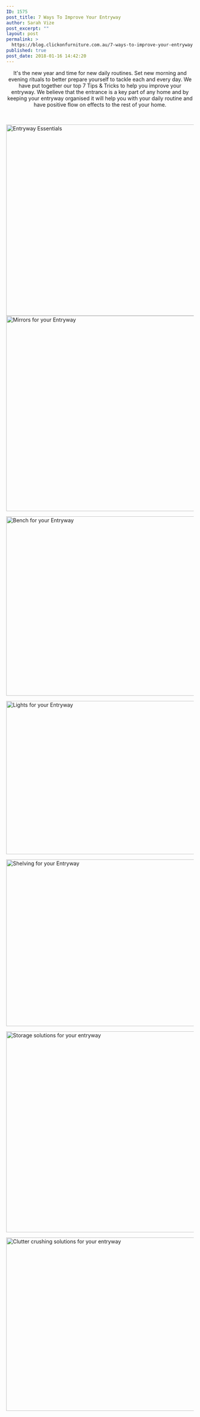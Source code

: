 ```yaml
---
ID: 1575
post_title: 7 Ways To Improve Your Entryway
author: Sarah Vize
post_excerpt: ""
layout: post
permalink: >
  https://blog.clickonfurniture.com.au/7-ways-to-improve-your-entryway
published: true
post_date: 2018-01-16 14:42:20
---
```

<p style="text-align: center">It's the new year and time for new daily routines. Set new morning and evening rituals to better prepare yourself to tackle each and every day. We have put together our top 7 Tips &amp; Tricks to help you improve your entryway. We believe that the entrance is a key part of any home and by keeping your entryway organised it will help you with your daily routine and have positive flow on effects to the rest of your home.</p>
&nbsp;

<a href="https://www.clickonfurniture.com.au/improve-your-entrance?p=1"></a><a href="https://www.clickonfurniture.com.au/improve-your-entrance?p=1"><img class="aligncenter size-large wp-image-1587" src="https://blog.clickonfurniture.com.au/wp-content/uploads/2018/01/improve-your-entrance1-1-1024x651.jpg" alt="Entryway Essentials " width="809" height="514" /></a><a href="https://www.clickonfurniture.com.au/improve-your-entrance?p=1"><img class="aligncenter size-large wp-image-1577" src="https://blog.clickonfurniture.com.au/wp-content/uploads/2018/01/improve-your-entrance2-1024x664.jpg" alt="Mirrors for your Entryway" width="809" height="525" /></a>

<a href="https://www.clickonfurniture.com.au/improve-your-entrance?p=1"><img class="aligncenter wp-image-1588 size-large" src="https://blog.clickonfurniture.com.au/wp-content/uploads/2018/01/improve-your-entrance3-1-1024x610.jpg" alt="Bench for your Entryway" width="809" height="482" /></a>

<a href="https://www.clickonfurniture.com.au/improve-your-entrance?p=1"><img class="aligncenter size-large wp-image-1579" src="https://blog.clickonfurniture.com.au/wp-content/uploads/2018/01/improve-your-entrance4-1024x522.jpg" alt="Lights for your Entryway" width="809" height="412" /></a>

<a href="https://www.clickonfurniture.com.au/improve-your-entrance?p=1"><img class="aligncenter size-large wp-image-1580" src="https://blog.clickonfurniture.com.au/wp-content/uploads/2018/01/improve-your-entrance5-1024x567.jpg" alt="Shelving for your Entryway" width="809" height="448" /></a>

<a href="https://www.clickonfurniture.com.au/improve-your-entrance?p=1"><img class="aligncenter size-large wp-image-1581" src="https://blog.clickonfurniture.com.au/wp-content/uploads/2018/01/improve-your-entrance6-1024x683.jpg" alt="Storage solutions for your entryway" width="809" height="540" /></a>

<a href="https://www.clickonfurniture.com.au/improve-your-entrance?p=1"><img class="aligncenter size-large wp-image-1582" src="https://blog.clickonfurniture.com.au/wp-content/uploads/2018/01/improve-your-entrance7-1024x590.jpg" alt="Clutter crushing solutions for your entryway" width="809" height="466" /></a>